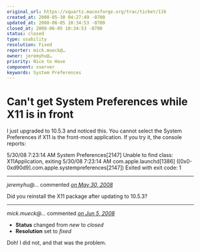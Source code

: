 ```yaml
---
original_url: https://xquartz.macosforge.org/trac/ticket/116
created_at: 2008-05-30 04:27:49 -0700
updated_at: 2008-06-05 10:34:53 -0700
closed_at: 2008-06-05 10:34:53 -0700
status: closed
type: usability
resolution: Fixed
reporter: mick.mueck@…
owner: jeremyhu@…
priority: Nice to Have
component: xserver
keywords: System Preferences
---
```


Can't get System Preferences while X11 is in front
==================================================


I just upgraded to 10.5.3 and noticed this.
You cannot select the System Preferences if X11 is the front-most application. If you try it, the console reports:

5/30/08 7:23:14 AM System Preferences\[2147\] Unable to find class: X11Application, exiting
5/30/08 7:23:14 AM com.apple.launchd\[1386\] (\[0x0-0xd90d9\].com.apple.systempreferences\[2147\]) Exited with exit code: 1



---

*jeremyhu@…* commented *[on May 30, 2008](https://xquartz.macosforge.org/trac/ticket/116#comment:1 "May 30, 2008 at 9:14 AM PDT")*

Did you reinstall the X11 package after updating to 10.5.3?



---

*mick.mueck@…* commented *[on Jun 5, 2008](https://xquartz.macosforge.org/trac/ticket/116#comment:2 "June 5, 2008 at 10:34 AM PDT")*

-   **Status** changed from *new* to *closed*
-   **Resolution** set to *fixed*

Doh! I did not, and that was the problem.



